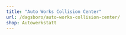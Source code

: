 ```yaml
---
title: "Auto Works Collision Center"
url: /dagsboro/auto-works-collision-center/
shop: Autowerkstatt
---
```

